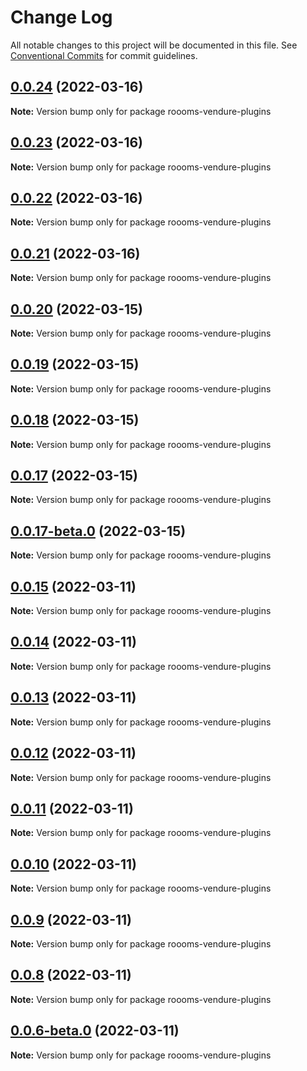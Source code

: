 # Change Log

All notable changes to this project will be documented in this file.
See [Conventional Commits](https://conventionalcommits.org) for commit guidelines.

## [0.0.24](https://github.com/roooms-tech/roooms-vendure-plugins/compare/v0.0.23...v0.0.24) (2022-03-16)

**Note:** Version bump only for package roooms-vendure-plugins





## [0.0.23](https://github.com/roooms-tech/roooms-vendure-plugins/compare/v0.0.22...v0.0.23) (2022-03-16)

**Note:** Version bump only for package roooms-vendure-plugins





## [0.0.22](https://github.com/roooms-tech/roooms-vendure-plugins/compare/v0.0.21...v0.0.22) (2022-03-16)

**Note:** Version bump only for package roooms-vendure-plugins





## [0.0.21](https://github.com/roooms-tech/roooms-vendure-plugins/compare/v0.0.20...v0.0.21) (2022-03-16)

**Note:** Version bump only for package roooms-vendure-plugins





## [0.0.20](https://github.com/roooms-tech/roooms-vendure-plugins/compare/v0.0.19...v0.0.20) (2022-03-15)

**Note:** Version bump only for package roooms-vendure-plugins





## [0.0.19](https://github.com/roooms-tech/roooms-vendure-plugins/compare/v0.0.18...v0.0.19) (2022-03-15)

**Note:** Version bump only for package roooms-vendure-plugins





## [0.0.18](https://github.com/roooms-tech/roooms-vendure-plugins/compare/v0.0.17...v0.0.18) (2022-03-15)

**Note:** Version bump only for package roooms-vendure-plugins





## [0.0.17](https://github.com/roooms-tech/roooms-vendure-plugins/compare/v0.0.17-beta.0...v0.0.17) (2022-03-15)

**Note:** Version bump only for package roooms-vendure-plugins





## [0.0.17-beta.0](https://github.com/roooms-tech/roooms-vendure-plugins/compare/v0.0.15...v0.0.17-beta.0) (2022-03-15)

**Note:** Version bump only for package roooms-vendure-plugins





## [0.0.15](https://github.com/roooms-tech/roooms-vendure-plugins/compare/v0.0.14...v0.0.15) (2022-03-11)

**Note:** Version bump only for package roooms-vendure-plugins





## [0.0.14](https://github.com/roooms-tech/roooms-vendure-plugins/compare/v0.0.13...v0.0.14) (2022-03-11)

**Note:** Version bump only for package roooms-vendure-plugins





## [0.0.13](https://github.com/roooms-tech/roooms-vendure-plugins/compare/v0.0.12...v0.0.13) (2022-03-11)

**Note:** Version bump only for package roooms-vendure-plugins





## [0.0.12](https://github.com/roooms-tech/roooms-vendure-plugins/compare/v0.0.11...v0.0.12) (2022-03-11)

**Note:** Version bump only for package roooms-vendure-plugins





## [0.0.11](https://github.com/roooms-tech/roooms-vendure-plugins/compare/v0.0.10...v0.0.11) (2022-03-11)

**Note:** Version bump only for package roooms-vendure-plugins





## [0.0.10](https://github.com/roooms-tech/roooms-vendure-plugins/compare/v0.0.9...v0.0.10) (2022-03-11)

**Note:** Version bump only for package roooms-vendure-plugins





## [0.0.9](https://github.com/roooms-tech/roooms-vendure-plugins/compare/v0.0.8...v0.0.9) (2022-03-11)

**Note:** Version bump only for package roooms-vendure-plugins





## [0.0.8](https://github.com/roooms-tech/roooms-vendure-plugins/compare/v0.0.7...v0.0.8) (2022-03-11)

**Note:** Version bump only for package roooms-vendure-plugins





## [0.0.6-beta.0](https://github.com/roooms-tech/roooms-vendure-plugins/compare/v0.0.4...v0.0.6-beta.0) (2022-03-11)

**Note:** Version bump only for package roooms-vendure-plugins
